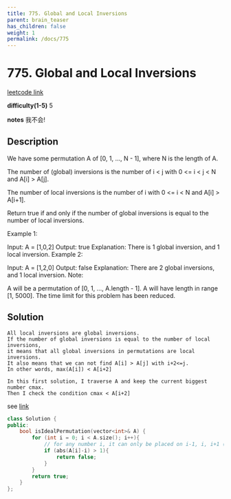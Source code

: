 ```yaml
---
title: 775. Global and Local Inversions
parent: brain_teaser
has_children: false
weight: 1
permalink: /docs/775
---
```

# 775. Global and Local Inversions
[leetcode link](https://leetcode.com/problems/global-and-local-inversions/)

**difficulty(1-5)** 
5

**notes**
我不会!

## Description
We have some permutation A of [0, 1, ..., N - 1], where N is the length of A.

The number of (global) inversions is the number of i < j with 0 <= i < j < N and A[i] > A[j].

The number of local inversions is the number of i with 0 <= i < N and A[i] > A[i+1].

Return true if and only if the number of global inversions is equal to the number of local inversions.

Example 1:

Input: A = [1,0,2]
Output: true
Explanation: There is 1 global inversion, and 1 local inversion.
Example 2:

Input: A = [1,2,0]
Output: false
Explanation: There are 2 global inversions, and 1 local inversion.
Note:

A will be a permutation of [0, 1, ..., A.length - 1].
A will have length in range [1, 5000].
The time limit for this problem has been reduced.

## Solution
```
All local inversions are global inversions.
If the number of global inversions is equal to the number of local inversions,
it means that all global inversions in permutations are local inversions.
It also means that we can not find A[i] > A[j] with i+2<=j.
In other words, max(A[i]) < A[i+2]

In this first solution, I traverse A and keep the current biggest number cmax.
Then I check the condition cmax < A[i+2]
```
see [link](https://leetcode.com/problems/global-and-local-inversions/discuss/113644/Easy-and-Concise-Solution-C%2B%2BJavaPython)

```c++
class Solution {
public:
    bool isIdealPermutation(vector<int>& A) {
        for (int i = 0; i < A.size(); i++){
            // for any number i, it can only be placed on i-1, i, i+1 (3 positions)
            if (abs(A[i]-i) > 1){
                return false;
            }
        }
        return true;
    }
};
```

<!-- 
Blue label
{: .label .label-blue }

Stable
{: .label .label-green }

New release
{: .label .label-purple }

Coming soon
{: .label .label-yellow }

Deprecated
{: .label .label-red } -->
